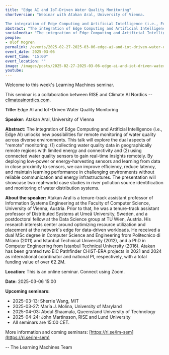 ```yaml
---
title: "Edge AI and IoT-Driven Water Quality Monitoring"
shortversion: "Webinar with Atakan Aral, University of Vienna. 

The integration of Edge Computing and Artificial Intelligence (i.e., Edge AI) unlocks new possibilities for remote monitoring of water quality across diverse environments. This talk will explore the dual aspects of &quot;remote&quot; monitoring: (1) collecting water quality data in geographically remote regions with limited energy and connectivity and (2) using connected water quality sensors to gain real-time insights remotely. By deploying low-power or energy-harvesting sensors and learning from data in close proximity to sensors, we can improve efficiency, reduce latency, and maintain learning performance in challenging environments without reliable communication and energy infrastructures. The presentation will showcase two real-world case studies in river pollution source identification and monitoring of water distribution systems."
abstract: "The integration of Edge Computing and Artificial Intelligence (i.e., Edge AI) unlocks new possibilities for remote monitoring of water quality across diverse environments. This talk will explore the dual aspects of &quot;remote&quot; monitoring: (1) collecting water quality data in geographically remote regions with limited energy and connectivity and (2) using connected water quality sensors to gain real-time insights remotely. By deploying low-power or energy-harvesting sensors and learning from data in close proximity to sensors, we can improve efficiency, reduce latency, and maintain learning performance in challenging environments without reliable communication and energy infrastructures. The presentation will showcase two real-world case studies in river pollution source identification and monitoring of water distribution systems."
socialmedia: "The integration of Edge Computing and Artificial Intelligence (i.e., Edge AI) unlocks new possibilities for remote monitoring of water quality across diverse environments. This talk will explore the dual aspects of &quot;remote&quot; monitoring: (1) collecting water quality data in geographically remote regions with limited energy and connectivity and (2) using connected water quality sensors to gain real-time insights remotely. By deploying low-power or energy-harvesting sensors and learning from data in close proximity to sensors, we can improve efficiency, reduce latency, and maintain learning performance in challenging environments without reliable communication and energy infrastructures. The presentation will showcase two real-world case studies in river pollution source identification and monitoring of water distribution systems."
people:
- Olof Mogren
permalink: /events/2025-02-27-2025-03-06-edge-ai-and-iot-driven-water-quality
event_date: 2025-03-06
event_time: "15:00"
event_location: ""
image: /images/posts/2025-02-27-2025-03-06-edge-ai-and-iot-driven-water-quality.jpg
youtube: 
--- 
```

Welcome to this week's Learning Machines seminar.

This seminar is a collaboration between RISE and Climate AI Nordics -- [climateainordics.com](https://climateainordics.com/).

**Title:** Edge AI and IoT-Driven Water Quality Monitoring

**Speaker:** Atakan Aral, University of Vienna

**Abstract:** The integration of Edge Computing and Artificial Intelligence (i.e., Edge AI) unlocks new possibilities for remote monitoring of water quality across diverse environments. This talk will explore the dual aspects of &quot;remote&quot; monitoring: (1) collecting water quality data in geographically remote regions with limited energy and connectivity and (2) using connected water quality sensors to gain real-time insights remotely. By deploying low-power or energy-harvesting sensors and learning from data in close proximity to sensors, we can improve efficiency, reduce latency, and maintain learning performance in challenging environments without reliable communication and energy infrastructures. The presentation will showcase two real-world case studies in river pollution source identification and monitoring of water distribution systems.

**About the speaker:** Atakan Aral is a tenure-track assistant professor of Information Systems Engineering at the Faculty of Computer Science, University of Vienna, Austria. Prior to that, he was a tenure-track assistant professor of Distributed Systems at Umeå University, Sweden, and a postdoctoral fellow at the Data Science group at TU Wien, Austria. His research interests center around optimizing resource utilization and placement at the network&#x27;s edge for data-driven workloads. He received a dual MSc degree in Computer Science and Engineering from Politecnico di Milano (2011) and Istanbul Technical University (2012), and a PhD in Computer Engineering from Istanbul Technical University (2016). Atakan has been granted two EIC Pathfinder CHIST-ERA projects in 2021 and 2024 as international coordinator and national PI, respectively, with a total funding value of over €2.2M.

**Location:** This is an online seminar. Connect using Zoom.

**Date:** 2025-03-06 15:00



**Upcoming seminars:**

* 2025-03-13: Sherrie Wang, MIT
* 2025-03-27: María J. Molina, University of Maryland
* 2025-04-03: Abdul Shaamala, Queensland University of Technology
* 2025-04-24: John Martinsson, RISE and Lund University
* All seminars are 15:00 CET.

More information and coming seminars: [https://ri.se/lm-sem](https://ri.se/lm-sem)

-- The Learning Machines Team

